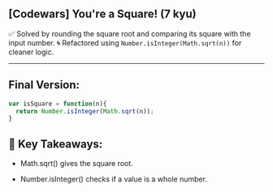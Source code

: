 ## [Codewars] You're a Square! (7 kyu)
✅ Solved by rounding the square root and comparing its square with the input number.
🌀 Refactored using `Number.isInteger(Math.sqrt(n))` for cleaner logic.

---

## Final Version:
```js
var isSquare = function(n){
  return Number.isInteger(Math.sqrt(n));
}
```

## 🧠 Key Takeaways:

- Math.sqrt() gives the square root.

- Number.isInteger() checks if a value is a whole number.
